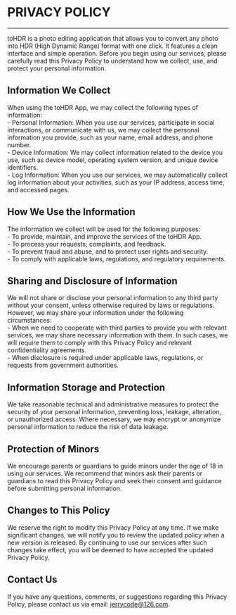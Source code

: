 # PRIVACY POLICY

---

toHDR is a photo editing application that allows you to convert any photo into HDR (High Dynamic Range) format with one click. It features a clean interface and simple operation. Before you begin using our services, please carefully read this Privacy Policy to understand how we collect, use, and protect your personal information.

## Information We Collect

When using the toHDR App, we may collect the following types of information:\
\- Personal Information: When you use our services, participate in social interactions, or communicate with us, we may collect the personal information you provide, such as your name, email address, and phone number.\
\- Device Information: We may collect information related to the device you use, such as device model, operating system version, and unique device identifiers.\
\- Log Information: When you use our services, we may automatically collect log information about your activities, such as your IP address, access time, and accessed pages.

## How We Use the Information

The information we collect will be used for the following purposes:\
\- To provide, maintain, and improve the services of the toHDR App.\
\- To process your requests, complaints, and feedback.\
\- To prevent fraud and abuse, and to protect user rights and security.\
\- To comply with applicable laws, regulations, and regulatory requirements.

## Sharing and Disclosure of Information

We will not share or disclose your personal information to any third party without your consent, unless otherwise required by laws or regulations. However, we may share your information under the following circumstances:\
\- When we need to cooperate with third parties to provide you with relevant services, we may share necessary information with them. In such cases, we will require them to comply with this Privacy Policy and relevant confidentiality agreements.\
\- When disclosure is required under applicable laws, regulations, or requests from government authorities.

## Information Storage and Protection

We take reasonable technical and administrative measures to protect the security of your personal information, preventing loss, leakage, alteration, or unauthorized access. Where necessary, we may encrypt or anonymize personal information to reduce the risk of data leakage.

## Protection of Minors

We encourage parents or guardians to guide minors under the age of 18 in using our services. We recommend that minors ask their parents or guardians to read this Privacy Policy and seek their consent and guidance before submitting personal information.

## Changes to This Policy

We reserve the right to modify this Privacy Policy at any time. If we make significant changes, we will notify you to review the updated policy when a new version is released. By continuing to use our services after such changes take effect, you will be deemed to have accepted the updated Privacy Policy.

## Contact Us

If you have any questions, comments, or suggestions regarding this Privacy Policy, please contact us via email: [jerrycode@126.com](mailto:jerrycode@126.com).